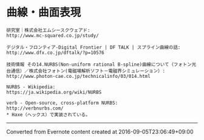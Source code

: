 # 曲線・曲面表現
```
研究室｜株式会社エムシースクウェアド:
http://www.mc-squared.co.jp/study/

デジタル・フロンティア-Digital Frontier | DF TALK | スプライン曲線の話:
http://www.dfx.co.jp/dftalk/?p=10576

技術情報 その14.NURBS(Non-uniform rational B-spline)曲線について（フォトン光台通信）／株式会社フォトン(電磁場解析ソフト－電磁界シミュレーション）:
http://www.photon-cae.co.jp/technicalinfo/03/014.html

NURBS - Wikipedia:
https://ja.wikipedia.org/wiki/NURBS

verb - Open-source, cross-platform NURBS:
http://verbnurbs.com/
* Haxe（ヘックス）で実装されている。
```

------------------------------------------------------------------------

Converted from Evernote content created at 2016-09-05T23:06:49+09:00